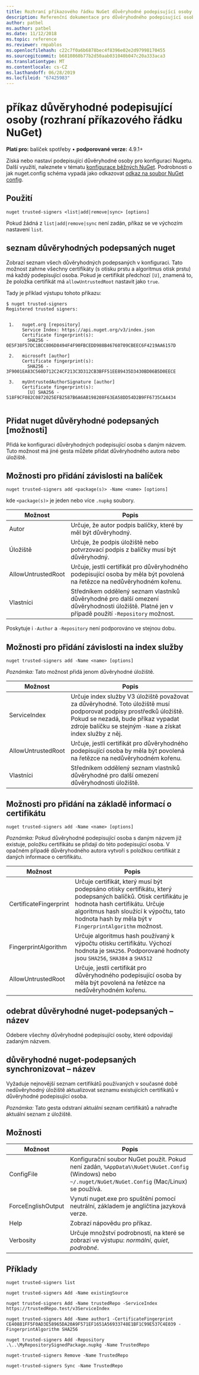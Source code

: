 ```yaml
---
title: Rozhraní příkazového řádku NuGet důvěryhodné podepisující osoby
description: Referenční dokumentace pro důvěryhodného podepisující osoby příkaz nuget.exe
author: patbel
ms.author: patbel
ms.date: 11/12/2018
ms.topic: reference
ms.reviewer: rmpablos
ms.openlocfilehash: c22c7f0a6b6878bec4f8396e02e2d97998170455
ms.sourcegitcommit: b6810860b77b2d50aab031040b047c20a333aca3
ms.translationtype: MT
ms.contentlocale: cs-CZ
ms.lasthandoff: 06/28/2019
ms.locfileid: "67425983"
---
```

# <a name="trusted-signers-command-nuget-cli"></a>příkaz důvěryhodné podepisující osoby (rozhraní příkazového řádku NuGet)

**Platí pro:** balíček spotřeby &bullet; **podporované verze:** 4.9.1+

Získá nebo nastaví podepisující důvěryhodné osoby pro konfiguraci Nugetu. Další využití, naleznete v tématu [konfigurace běžných NuGet](../consume-packages/configuring-nuget-behavior.md). Podrobnosti o jak nuget.config schéma vypadá jako odkazovat [odkaz na soubor NuGet config](../reference/nuget-config-file.md).

## <a name="usage"></a>Použití

```cli
nuget trusted-signers <list|add|remove|sync> [options]
```

Pokud žádná z `list|add|remove|sync` není zadán, příkaz se ve výchozím nastavení `list`.

## <a name="nuget-trusted-signers-list"></a>seznam důvěryhodných podepsaných nuget

Zobrazí seznam všech důvěryhodných podepsaných v konfiguraci. Tato možnost zahrne všechny certifikáty (s otisku prstu a algoritmus otisk prstu) má každý podepisující osoba. Pokud je certifikát předchozí `[U]`, znamená to, že položka certifikát má `allowUntrustedRoot` nastavit jako `true`.

Tady je příklad výstupu tohoto příkazu:

```cli
$ nuget trusted-signers
Registered trusted signers:


 1.   nuget.org [repository]
      Service Index: https://api.nuget.org/v3/index.json
      Certificate fingerprint(s):
        SHA256 - 0E5F38F57DC1BCC806D8494F4F90FBCEDD988B46760709CBEEC6F4219AA6157D

 2.   microsoft [author]
      Certificate fingerprint(s):
        SHA256 - 3F9001EA83C560D712C24CF213C3D312CB3BFF51EE89435D3430BD06B5D0EECE

 3.   myUntrustedAuthorSignature [author]
      Certificate fingerprint(s):
        [U] SHA256 - 518F9CF082C0872025EFB2587B6A6AB198208F63EA58DD54D2B9FF6735CA4434
        
```

## <a name="nuget-trusted-signers-add-options"></a>Přidat nuget důvěryhodné podepsaných [možnosti]

Přidá ke konfiguraci důvěryhodných podepisující osoba s daným názvem. Tuto možnost má jiné gesta můžete přidat důvěryhodného autora nebo úložiště.

## <a name="options-for-add-based-on-a-package"></a>Možnosti pro přidání závislosti na balíček

```cli
nuget trusted-signers add <package(s)> -Name <name> [options]
```

kde `<package(s)>` je jeden nebo více `.nupkg` soubory.

| Možnost | Popis |
| --- | --- |
| Autor | Určuje, že autor podpis balíčky, které by měl být důvěryhodný. |
| Úložiště | Určuje, že podpis úložiště nebo potvrzovací podpis z balíčky musí být důvěryhodný. |
| AllowUntrustedRoot | Určuje, jestli certifikát pro důvěryhodného podepisující osoba by měla být povolená na řetězce na nedůvěryhodném kořenu. |
| Vlastníci | Středníkem oddělený seznam vlastníků důvěryhodné pro další omezení důvěryhodnosti úložiště. Platné jen v případě použití `-Repository` možnost. |

Poskytuje i `-Author` a `-Repository` není podporováno ve stejnou dobu.

## <a name="options-for-add-based-on-a-service-index"></a>Možnosti pro přidání závislosti na index služby

```cli
nuget trusted-signers add -Name <name> [options]
```

_Poznámka:_ Tato možnost přidá jenom důvěryhodné úložiště. 

| Možnost | Popis |
| --- | --- |
| ServiceIndex | Určuje index služby V3 úložiště považovat za důvěryhodné. Toto úložiště musí podporovat podpisy prostředků úložiště. Pokud se nezadá, bude příkaz vypadat zdroje balíčku se stejným `-Name` a získat index služby z něj. |
| AllowUntrustedRoot | Určuje, jestli certifikát pro důvěryhodného podepisující osoba by měla být povolená na řetězce na nedůvěryhodném kořenu. |
| Vlastníci | Středníkem oddělený seznam vlastníků důvěryhodné pro další omezení důvěryhodnosti úložiště. |

## <a name="options-for-add-based-on-the-certificate-information"></a>Možnosti pro přidání na základě informací o certifikátu

```cli
nuget trusted-signers add -Name <name> [options]
```

_Poznámka:_ Pokud důvěryhodné podepisující osoba s daným názvem již existuje, položku certifikátu se přidají do této podepisující osoba. V opačném případě důvěryhodného autora vytvoří s položkou certifikát z daných informace o certifikátu.

| Možnost | Popis |
| --- | --- |
| CertificateFingerprint | Určuje certifikát, který musí být podepsáno otisky certifikátu, který podepsaných balíčků. Otisk certifikátu je hodnota hash certifikátu. Určuje algoritmus hash sloužící k výpočtu, tato hodnota hash by měla být v `FingerprintAlgorithm` možnost. |
| FingerprintAlgorithm | Určuje algoritmus hash používaný k výpočtu otisku certifikátu. Výchozí hodnota je `SHA256`. Podporované hodnoty jsou `SHA256`, `SHA384` a `SHA512` |
| AllowUntrustedRoot | Určuje, jestli certifikát pro důvěryhodného podepisující osoba by měla být povolená na řetězce na nedůvěryhodném kořenu. |

## <a name="nuget-trusted-signers-remove--name-name"></a>odebrat důvěryhodné nuget-podepsaných – název <name>

Odebere všechny důvěryhodné podepisující osoby, které odpovídají zadaným názvem.

## <a name="nuget-trusted-signers-sync--name-name"></a>důvěryhodné nuget-podepsaných synchronizovat – název <name>

Vyžaduje nejnovější seznam certifikátů používaných v současné době nedůvěryhodný úložiště aktualizovat seznamu existujících certifikátů v důvěryhodné podepisující osoba.

_Poznámka:_ Tato gesta odstraní aktuální seznam certifikátů a nahraďte aktuální seznam z úložiště.

## <a name="options"></a>Možnosti

| Možnost | Popis |
| --- | --- |
| ConfigFile | Konfigurační soubor NuGet použít. Pokud není zadán, `%AppData%\NuGet\NuGet.Config` (Windows) nebo `~/.nuget/NuGet/NuGet.Config` (Mac/Linux) se používá.|
| ForceEnglishOutput | Vynutí nuget.exe pro spuštění pomocí neutrální, základem je angličtina jazyková verze. |
| Help | Zobrazí nápovědu pro příkaz. |
| Verbosity | Určuje množství podrobností, na které se zobrazí ve výstupu: *normální*, *quiet*, *podrobné*. |

## <a name="examples"></a>Příklady

```cli
nuget trusted-signers list

nuget trusted-signers Add -Name existingSource

nuget trusted-signers Add -Name trustedRepo -ServiceIndex https://trustedRepo.test/v3ServiceIndex

nuget trusted-signers Add -Name author1 -CertificateFingerprint CE40881FF5F0AD3E58965DA20A9F571EF1651A56933748E1BF1C99E537C4E039 -FingerprintAlgorithm SHA256

nuget trusted-signers Add -Repository .\..\MyRepositorySignedPackage.nupkg -Name TrustedRepo

nuget-trusted-signers Remove -Name TrustedRepo

nuget-trusted-signers Sync -Name TrustedRepo
```
